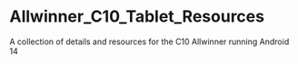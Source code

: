 # Allwinner_C10_Tablet_Resources
A collection of details and resources for the C10 Allwinner running Android 14
